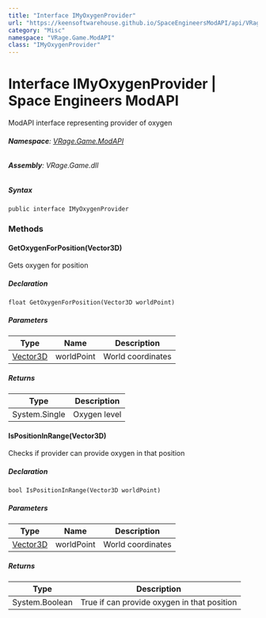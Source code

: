 ```yaml
---
title: "Interface IMyOxygenProvider"
url: "https://keensoftwarehouse.github.io/SpaceEngineersModAPI/api/VRage.Game.ModAPI.IMyOxygenProvider.html"
category: "Misc"
namespace: "VRage.Game.ModAPI"
class: "IMyOxygenProvider"
---
```


# Interface IMyOxygenProvider | Space Engineers ModAPI

ModAPI interface representing provider of oxygen

###### **Namespace**: [VRage.Game.ModAPI](https://keensoftwarehouse.github.io/SpaceEngineersModAPI/api/VRage.Game.ModAPI.html)

###### **Assembly**: VRage.Game.dll

##### Syntax

```
public interface IMyOxygenProvider
```

### Methods

#### GetOxygenForPosition(Vector3D)

Gets oxygen for position

##### Declaration

```
float GetOxygenForPosition(Vector3D worldPoint)
```

##### Parameters

| Type | Name | Description |
| --- | --- | --- |
| [Vector3D](https://keensoftwarehouse.github.io/SpaceEngineersModAPI/api/VRageMath.Vector3D.html) | worldPoint | World coordinates |

##### Returns

| Type | Description |
| --- | --- |
| System.Single | Oxygen level |

#### IsPositionInRange(Vector3D)

Checks if provider can provide oxygen in that position

##### Declaration

```
bool IsPositionInRange(Vector3D worldPoint)
```

##### Parameters

| Type | Name | Description |
| --- | --- | --- |
| [Vector3D](https://keensoftwarehouse.github.io/SpaceEngineersModAPI/api/VRageMath.Vector3D.html) | worldPoint | World coordinates |

##### Returns

| Type | Description |
| --- | --- |
| System.Boolean | True if can provide oxygen in that position |